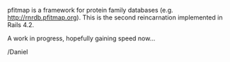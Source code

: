 pfitmap is a framework for protein family databases (e.g.
http://rnrdb.pfitmap.org). This is the second reincarnation implemented in
Rails 4.2.

A work in progress, hopefully gaining speed now...

/Daniel
